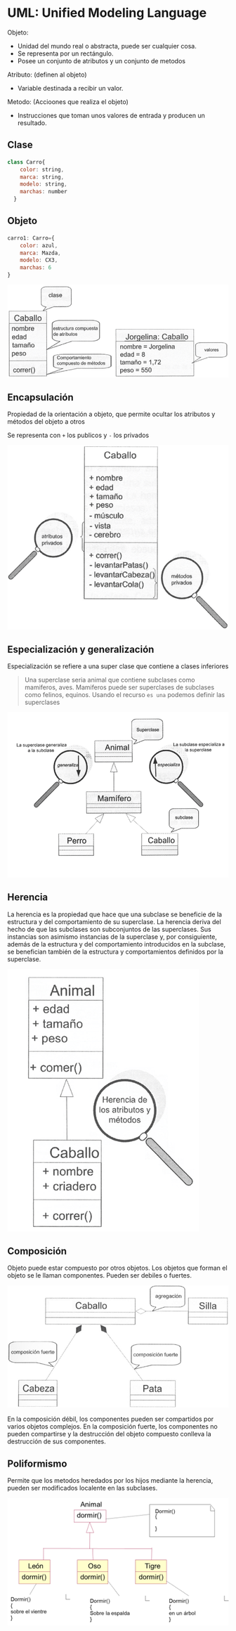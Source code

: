 # UML: Unified Modeling Language

Objeto: 
- Unidad del mundo real o abstracta, puede ser cualquier cosa.
- Se representa por un rectángulo.
- Posee un conjunto de atributos y un conjunto de metodos

Atributo: (definen al objeto)
- Variable destinada a recibir un valor.

Metodo: (Accioones que realiza el objeto)
- Instrucciones que toman unos valores de entrada y producen un resultado.

## Clase
```javascript
class Carro{
    color: string,
    marca: string,
    modelo: string,
    marchas: number
  }
```

## Objeto
```javascript
carro1: Carro={
    color: azul,
    marca: Mazda,
    modelo: CX3,
    marchas: 6
}
```
![Alt text](image.png)

## Encapsulación
Propiedad de la orientación a objeto, que permite ocultar los atributos y métodos del objeto a otros

Se representa con `+` los publicos y `-` los privados

![Alt text](image-1.png)

## Especialización y generalización

Especialización se refiere a una super clase que contiene a clases inferiores

> Una superclase seria animal que contiene subclases como mamiferos, aves. Mamiferos puede ser superclases de subclases como felinos, equinos. Usando el recurso `es una` podemos definir las superclases

![Alt text](image-2.png)

## Herencia

La herencia es la propiedad que hace que una subclase se beneficie de la estructura y del comportamiento de su superclase. La herencia deriva del hecho de que las subclases son subconjuntos de las superclases. Sus instancias son asimismo instancias de la superclase y, por consiguiente, además de la estructura y del comportamiento introducidos en la subclase, se benefician también de la estructura y comportamientos definidos por la superclase.

![Alt text](image-3.png)

## Composición

Objeto puede estar compuesto por otros objetos. Los objetos que forman el objeto se le llaman componentes. Pueden ser debiles o fuertes.

![Alt text](image-4.png)

En la composición débil, los componentes pueden ser compartidos por varios objetos complejos. En la composición fuerte, los componentes no pueden compartirse y la destrucción del objeto compuesto conlleva la destrucción de sus componentes.

## Poliformismo

Permite que los metodos heredados por los hijos mediante la herencia, pueden ser modificados localente en las subclases.

![Alt text](image-7.png)